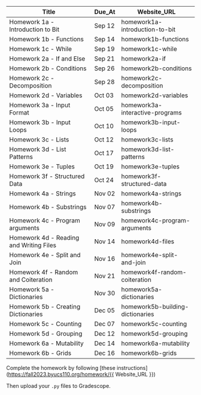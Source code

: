<assignment>

<template-arguments>

| Title                                   | Due_At | Website_URL                      |
|-----------------------------------------|--------|----------------------------------|
| Homework 1a - Introduction to Bit       | Sep 12 | homework1a-introduction-to-bit   |
| Homework 1b - Functions                 | Sep 14 | homework1b-functions             |
| Homework 1c - While                     | Sep 19 | homework1c-while                 |
| Homework 2a - If and Else               | Sep 21 | homework2a-if                    |
| Homework 2b - Conditions                | Sep 26 | homework2b-conditions            |
| Homework 2c - Decomposition             | Sep 28 | homework2c-decomposition         |
| Homework 2d - Variables                 | Oct 03 | homework2d-variables             |
| Homework 3a - Input Format              | Oct 05 | homework3a-interactive-programs  |
| Homework 3b - Input Loops               | Oct 10 | homework3b-input-loops           |
| Homework 3c - Lists                     | Oct 12 | homework3c-lists                 |
| Homework 3d - List Patterns             | Oct 17 | homework3d-list-patterns         |
| Homework 3e - Tuples                    | Oct 19 | homework3e-tuples                |
| Homework 3f - Structured Data           | Oct 24 | homework3f-structured-data       |
| Homework 4a - Strings                   | Nov 02 | homework4a-strings               |
| Homework 4b - Substrings                | Nov 07 | homework4b-substrings            |
| Homework 4c - Program arguments         | Nov 09 | homework4c-program-arguments     |
| Homework 4d - Reading and Writing Files | Nov 14 | homework4d-files                 |
| Homework 4e - Split and Join            | Nov 16 | homework4e-split-and-join        |
| Homework 4f - Random and Coiteration    | Nov 21 | homework4f-random-coiteration    |
| Homework 5a - Dictionaries              | Nov 30 | homework5a-dictionaries          |
| Homework 5b - Creating Dictionaries     | Dec 05 | homework5b-building-dictionaries |
| Homework 5c - Counting                  | Dec 07 | homework5c-counting              |
| Homework 5d - Grouping                  | Dec 12 | homework5d-grouping              |
| Homework 6a - Mutability                | Dec 14 | homework6a-mutability            |
| Homework 6b - Grids                     | Dec 16 | homework6b-grids                 |

</template-arguments>
<settings name="{{ Title }}" 
    due_at="{{ Due_At }}, 2023, 8:00 AM"
    available_from="Sep 5, 2023, 12:00 AM" 
    available_to="Dec 18, 2023, 11:59 PM" 
    points_possible="30" 
    assignment_group="Homework" 
    submission_types="external_tool"
    external_tool_tag_attributes="url=https://lti.int.turnitin.com/launch/gs-proxy"
>
</settings>
<description>

Complete the homework by following [these instructions](https://fall2023.byucs110.org/homework/{{ Website_URL }})

Then upload your `.py` files to Gradescope.

</description>
</assignment>
